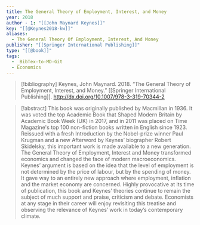 ```yaml
---
title: The General Theory of Employment, Interest, and Money
year: 2018
author - 1: "[[John Maynard Keynes]]"
key: "[[@Keynes2018-kw]]"
aliases:
  - The General Theory Of Employment, Interest, And Money
publisher: "[[Springer International Publishing]]"
type: "[[@book]]"
tags:
  - _BibTex-to-MD-Git
  - Economics
---
```


> [!bibliography]
> Keynes, John Maynard. 2018. “The General Theory of Employment, Interest, and Money.” [[Springer International Publishing]]. http://dx.doi.org/10.1007/978-3-319-70344-2

> [!abstract]
> This book was originally published by Macmillan in 1936. It was voted the top Academic Book that Shaped Modern Britain by Academic Book Week (UK) in 2017, and in 2011 was placed on Time Magazine's top 100 non-fiction books written in English since 1923. Reissued with a fresh Introduction by the Nobel-prize winner Paul Krugman and a new Afterword by Keynes’ biographer Robert Skidelsky, this important work is made available to a new generation. The General Theory of Employment, Interest and Money transformed economics and changed the face of modern macroeconomics. Keynes’ argument is based on the idea that the level of employment is not determined by the price of labour, but by the spending of money. It gave way to an entirely new approach where employment, inflation and the market economy are concerned. Highly provocative at its time of publication, this book and Keynes’ theories continue to remain the subject of much support and praise, criticism and debate. Economists at any stage in their career will enjoy revisiting this treatise and observing the relevance of Keynes’ work in today’s contemporary climate.
